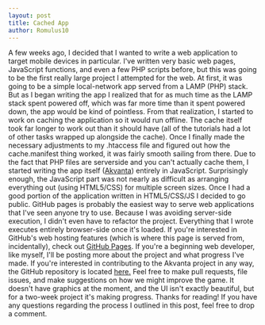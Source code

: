 ```yaml
---
layout: post
title: Cached App
author: Romulus10
---
```


A few weeks ago, I decided that I wanted to write a web application to target mobile devices in particular. I've written very basic web pages, JavaScript functions, and even a few PHP scripts before, but this was going to be the first really large project I attempted for the web. At first, it was going to be a simple local-network app served from a LAMP (PHP) stack. But as I began writing the app I realized that for as much time as the LAMP stack spent powered off, which was far more time than it spent powered down, the app would be kind of pointless. From that realization, I started to work on caching the application so it would run offline. The cache itself took far longer to work out than it should have (all of the tutorials had a lot of other tasks wrapped up alongside the cache). Once I finally made the necessary adjustments to my .htaccess file and figured out how the cache.manifest thing worked, it was fairly smooth sailing from there. Due to the fact that PHP files are serverside and you can't actually cache them, I started writing the app itself ([Akvanta](romulus10.github.io/Akvanta)) entirely in JavaScript. Surprisingly enough, the JavaScript part was not nearly as difficult as arranging everything out (using HTML5/CSS) for multiple screen sizes. Once I had a good portion of the application written in HTML5/CSS/JS I decided to go public. GitHub pages is probably the easiest way to serve web applications that I've seen anyone try to use. Because I was avoiding server-side execution, I didn't even have to refactor the project. Everything that I wrote executes entirely browser-side once it's loaded. If you're interested in GitHub's web hosting features (which is where this page is served from, incidentally), check out [GitHub Pages](https://pages.github.com/). If you're a beginning web developer, like myself, I'll be posting more about the project and what progress I've made. If you're interested in contributing to the Akvanta project in any way, the GitHub repository is located [here.](http://github.com/Romulus10/Akvanta) Feel free to make pull requests, file issues, and make suggestions on how we might improve the game. It doesn't have graphics at the moment, and the UI isn't exactly beautiful, but for a two-week project it's making progress. Thanks for reading! If you have any questions regarding the process I outlined in this post, feel free to drop a comment.